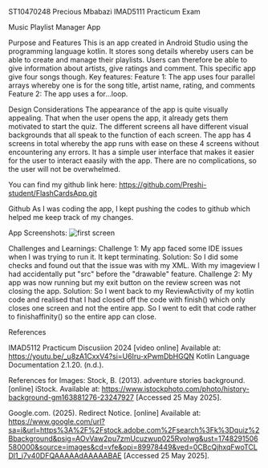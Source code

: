 ST10470248
Precious Mbabazi
IMAD5111 Practicum Exam 

Music Playlist Manager App

Purpose and Features 
This is an app created in Android Studio using the programming language kotlin.  It stores song details whereby users can be able to create and manage their playlists. Users can therefore be able to give information about artists, give ratings and comment.  This specific app give four songs though. 
Key features:
Feature 1:  The app uses four parallel arrays whereby one is for the song title, artist name, rating, and comments 
Feature 2:  The app uses a for...loop. 

Design Considerations 
The appearance of the app is quite visually appealing. That when the user opens the app, it already gets them motivated to start the quiz. The different screens all have different visual backgrounds that all speak 
to the function of each screen. 
The app has 4 screens in total whereby the app runs with ease on these 4 screens without encountering any errors.  It has a simple user interface that makes it easier for the user 
to interact eaasily with the app. There are no complications, so the user will not be overwhelmed. 

You can find my github link here:
https://github.com/Preshi-student/FlashCardsApp.git

Github
As I was coding the app, I kept pushing the codes to github which helped me keep track of my changes. 

App Screenshots:
![first screen ](https://github.com/user-attachments/assets/60dbd798-a21e-4916-a2c5-2718ffbe9ff8)




Challenges and Learnings: 
Challenge 1: My app faced some IDE issues when I was trying to run it. It kept terminating. 
Solution: So I did some checks and found out that the issue was with my XML. With my imageview I had accidentally put "src" before the "drawable" feature. 
Challenge 2: My app was now running but my exit button on the review screen was not closing the app. 
Solution: So I went back to my ReviewActivity of my kotlin code and realised that I had closed off the code with finish() which only closes one screen and not the entire app.  So I went to edit that code rather to 
finishaffinity() so the entire app can close. 

References 

IMAD5112 Practicum Discusiion 2024 [video online] Available at: https://youtu.be/_u8zA1CxxV4?si=U6Iru-xPwmDbHGQN
Kotlin Language Documentation 2.1.20. (n.d.).

References for Images:
Stock, B. (2013). adventure stories background. [online] iStock. Available at: https://www.istockphoto.com/photo/history-background-gm163881276-23247927 [Accessed 25 May 2025].

Google.com. (2025). Redirect Notice. [online] Available at: https://www.google.com/url?sa=i&url=https%3A%2F%2Fstock.adobe.com%2Fsearch%3Fk%3Dquiz%2Bbackground&psig=AOvVaw2pu7zmUcuzwup025RvoIwg&ust=1748291506580000&source=images&cd=vfe&opi=89978449&ved=0CBcQjhxqFwoTCLDl1_i7v40DFQAAAAAdAAAAABAE [Accessed 25 May 2025].



















